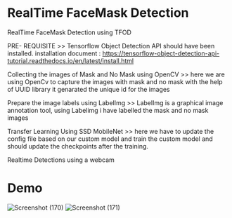 # RealTime FaceMask Detection 
RealTime FaceMask Detection  using TFOD

PRE- REQUISITE >>  Tensorflow Object Detection API should  have been installed.
installation document : https://tensorflow-object-detection-api-tutorial.readthedocs.io/en/latest/install.html

Collecting the images of Mask and No Mask using OpenCV >> here we are using OpenCv to capture the images with mask and no mask with the help of UUID  library it genarated the unique id for the images 

Prepare the image labels using LabelImg >> LabelImg is a graphical image annotation tool, using Labelimg i have labelled the mask and no mask images

Transfer Learning Using SSD MobileNet >> here we have to update the config file based on our custom model and train the custom model and should update the checkpoints after the training.

Realtime Detections using a webcam 

# Demo

![Screenshot (170)](https://user-images.githubusercontent.com/86067050/156971156-2cfcb517-4d9f-4e70-a08e-1e725d95ebf9.png)
![Screenshot (171)](https://user-images.githubusercontent.com/86067050/156971161-0358868f-df12-441b-9541-db5ce41b57c5.png)
